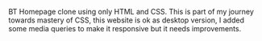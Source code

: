 BT Homepage clone using only HTML and CSS.
This is part of my journey towards mastery of CSS, this website is ok as desktop version, I added some media queries to make it responsive but it needs improvements.
